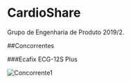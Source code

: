 # CardioShare
Grupo de Engenharia de Produto 2019/2.

##Concorrentes

###Ecafix ECG-12S Plus

![Concorrente1](https://centermedical.vteximg.com.br/arquivos/ids/168066-435-435/eletrocardiografo-03-canais-12-derivacoes-ecafix-ecg-12s-plus.centermedical.com.br.jpg "R$4.900,00")
